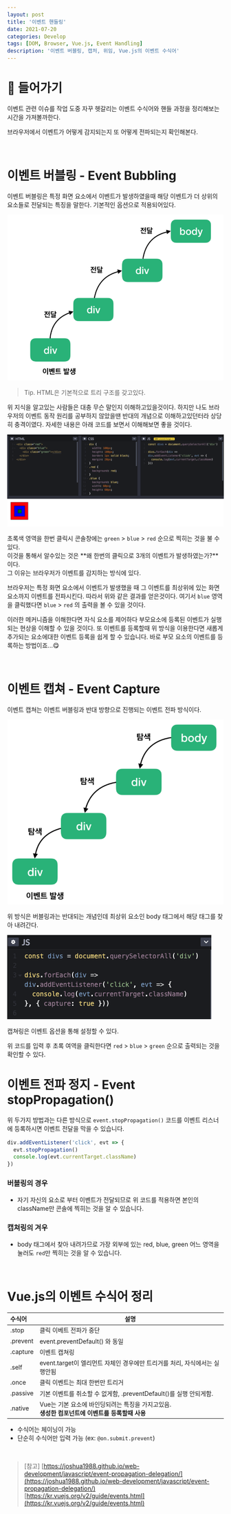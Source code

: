 ```yaml
---
layout: post
title: '이벤트 핸들링'
date: 2021-07-20
categories: Develop
tags: [DOM, Browser, Vue.js, Event Handling]
description: '이벤트 버블링, 캡처, 위임, Vue.js의 이벤트 수식어'
---
```


# 📖 들어가기

이벤트 관련 이슈를 작업 도중 자꾸 헷갈리는 이벤트 수식어와 핸들 과정을 정리해보는 시간을 가져볼까한다.

브라우저에서 이벤트가 어떻게 감지되는지 또 어떻게 전파되는지 확인해본다.

<br>

# 이벤트 버블링 - Event Bubbling

이벤트 버블링은 특정 화면 요소에서 이벤트가 발생하였을때 해당 이벤트가 더 상위의 요소들로 전달되는 특징을 말한다. 
기본적인 옵션으로 적용되어있다.

![이벤트 버블링](/assets/posts/eventdelegation/event-bubbling.png)

> Tip. HTML은 기본적으로 트리 구조를 갖고있다.

위 지식을 알고있는 사람들은 대충 무슨 말인지 이해하고있을것이다. 
하지만 나도 브라우저의 이벤트 동작 원리를 공부하지 않았을땐 반대의 개념으로 이해하고있던터라 상당히 충격이였다. 
자세한 내용은 아래 코드를 보면서 이해해보면 좋을 것이다.

![이벤트 버블링 코드](/assets/posts/eventdelegation/event-bubbling-code.png)

초록색 영역을 한번 클릭시 콘솔창에는 `green` > `blue` > `red` 순으로 찍히는 것을 불 수있다. <br>
이것을 통해서 알수있는 것은 **왜 한번의 클릭으로 3개의 이벤트가 발생하였는가?**이다. <br>
그 이유는 브라우저가 이벤트를 감지하는 방식에 있다.

브라우저는 특정 화면 요소에서 이벤트가 발생했을 때 그 이벤트를 최상위에 있는 화면 요소까지 이벤트를 전파시킨다. 
따라서 위와 같은 결과를 얻은것이다. 여기서 `blue` 영역을 클릭했다면 `blue` > `red` 의 출력을 볼 수 있을 것이다.

이러한 메커니즘을 이해한다면 자식 요소를 제어하다 부모요소에 등록된 이벤트가 실행되는 현상을 이해할 수 있을 것이다.
또 이벤트를 등록할때 위 방식을 이용한다면 새롭게 추가되는 요소에대한 이벤트 등록을 쉽게 할 수 있습니다. 바로 부모 요소의 이벤트를 등록하는 방법이죠...😋

<br>

# 이벤트 캡쳐 - Event Capture

이벤트 캡쳐는 이벤트 버블링과 반대 방향으로 진행되는 이벤트 전파 방식이다.

![이벤트 캡쳐링](/assets/posts/eventdelegation/event-capture.png)

위 방식은 버블링과는 반대되는 개념인데 최상위 요소인 body 태그에서 해당 태그를 찾아 내려간다. 

![이벤트 캡쳐링 코드](/assets/posts/eventdelegation/event-capture-code.png)

캡쳐링은 이벤트 옵션을 통해 설정할 수 있다.

위 코드를 입력 후 초록 여역을 클릭한다면 `red` > `blue` > `green` 순으로 출력되는 것을 확인할 수 있다.

# 이벤트 전파 정지 - Event stopPropagation()

위 두가지 방법과는 다른 방식으로 `event.stopPropagation()` 코드를 이벤트 리스너에 등록하시면 이벤트 전달을 막을 수 있습니다.

```js
div.addEventListener('click', evt => {
  evt.stopPropagation()
  console.log(evt.currentTarget.className)
})
```

### 버블링의 경우 
- 자기 자신의 요소로 부터 이벤트가 전달되므로 위 코드를 적용하면 본인의 className만 콘솔에 찍히는 것을 알 수 있습니다.

### 캡쳐링의 겨우
- body 태그에서 찾아 내려가므로 가장 외부에 있는 red, blue, green 어느 영역을 눌러도 `red`만 찍히는 것을 알 수 있습니다.

<br>

# Vue.js의 이벤트 수식어 정리

| 수식어 | 설명 |
|:--------|------|
|.stop| 클릭 이베트 전파가 중단 |
|.prevent| event.preventDefault() 와 동일 |
|.capture| 이벤트 캡쳐링 |
|.self| event.target이 엘리먼트 자체인 경우에만 트리거를 처리, 자식에서는 실행안됨 |
|.once| 클릭 이벤트는 최대 한번만 트리거 |
|.passive| 기본 이벤트를 취소할 수 없게함, .preventDefault()를 실행 안되게함. |
|.native| Vue는 기본 요소에 바인딩되려는 특징을 가지고있음.<br> **생성한 컴포넌트에 이벤트를 등록할때 사용** |

- 수식어는 체이닝이 가능
- 단순히 수식어만 입력 가능 (ex: `@on.submit.prevent`)

<br>

> [참고] [https://joshua1988.github.io/web-development/javascript/event-propagation-delegation/](https://joshua1988.github.io/web-development/javascript/event-propagation-delegation/) <br>
[https://kr.vuejs.org/v2/guide/events.html](https://kr.vuejs.org/v2/guide/events.html)